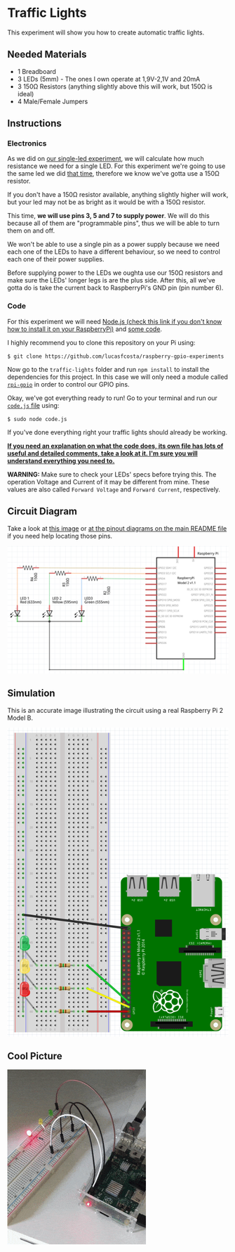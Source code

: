 # Traffic Lights

This experiment will show you how to create automatic traffic lights.

## Needed Materials

- 1 Breadboard
- 3 LEDs (5mm) - The ones I own operate at 1,9V-2,1V and 20mA
- 3 150Ω Resistors (anything slightly above this will work, but 150Ω is ideal)
- 4 Male/Female Jumpers


## Instructions

### Electronics

As we did on [our single-led experiment](../single-led/README.md), we will calculate how much resistance we need for a single LED. For this experiment we're going to use the same led we did [that time](../blink-single-led/README.md), therefore we know we've gotta use a 150Ω resistor.

If you don't have a 150Ω resistor available, anything slightly higher will work, but your led may not be as bright as it would be with a 150Ω resistor.

This time, **we will use pins 3, 5 and 7 to supply power**. We will do this because all of them are "programmable pins", thus we will be able to turn them on and off.

We won't be able to use a single pin as a power supply because we need each one of the LEDs to have a different behaviour, so we need to control each one of their power supplies.

Before supplying power to the LEDs we oughta use our 150Ω resistors and make sure the LEDs' longer legs is are the plus side. After this, all we've gotta do is take the current back to RaspberryPi's GND pin (pin number 6).

### Code

For this experiment we will need [Node.js (check this link if you don't know how to install it on your RaspberryPi)](http://blog.wia.io/installing-node-js-v4-0-0-on-a-raspberry-pi/) and [some code](./code.js).

I highly recommend you to clone this repository on your Pi using:

```
$ git clone https://github.com/lucasfcosta/raspberry-gpio-experiments
```

Now go to the `traffic-lights` folder and run `npm install` to install the dependencies for this project. In this case we will only need a module called [`rpi-gpio`](https://www.npmjs.com/package/rpi-gpio) in order to control our GPIO pins.

Okay, we've got everything ready to run! Go to your terminal and run our [`code.js` file](./code.js) using:

```
$ sudo node code.js
```

If you've done everything right your traffic lights should already be working.

[**If you need an explanation on what the code does, its own file has lots of useful and detailed comments, take a look at it. I'm sure you will understand everything you need to.**](./code.js)

**WARNING:** Make sure to check your LEDs' specs before trying this. The operation Voltage and Current of it may be different from mine. These values are also called `Forward Voltage` and `Forward Current`, respectively.


## Circuit Diagram

Take a look at [this image](../rp2-pins.png) or [at the pinout diagrams on the main README file](../README.md#my-setup) if you need help locating those pins.

![Circuit Diagram](./diagram.png)


## Simulation

This is an accurate image illustrating the circuit using a real Raspberry Pi 2 Model B.

![Fritzing Simulation](./fritzing-simulation.png)


## Cool Picture

![Cool Picture](./cool-picture.gif)
